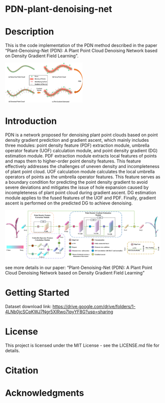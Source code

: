 # PDN-plant-denoising-net
# Description
This is the code implementation of the PDN method described in the paper “Plant-Denoising-Net (PDN): A Plant Point Cloud Denoising Network based on Density Gradient Field Learning”.

<img src="overview.png" alt="overview" width="50%" />

# Introduction
PDN is a network proposed for denoising plant point clouds based on point density gradient prediction and gradient ascent, which mainly includes three modules: point density feature (PDF) extraction module, umbrella operator feature (UOF) calculation module, and point density gradient (DG) estimation module. PDF extraction module extracts local features of points and maps them to higher-order point density features. This feature effectively addresses the challenges of uneven density and incompleteness of plant point cloud. UOF calculation module calculates the local umbrella operators of points as the umbrella operator features. This feature serves as a boundary condition for predicting the point density gradient to avoid severe deviations and mitigates the issue of hole expansion caused by incompleteness of plant point cloud during gradient ascent. DG estimation module applies to the fused features of the UOF and PDF. Finally, gradient ascent is performed on the predicted DG to achieve denoising.

<img src="architecture.png" alt="architecture" />

see more details in our paper: “Plant-Denoising-Net (PDN): A Plant Point Cloud Denoising Network based on Density Gradient Field Learning”
# Getting Started
Dataset download link: https://drive.google.com/drive/folders/1-4LNb0jcSCpKWJ7Ngr5XlRwo7IpyYF8G?usp=sharing
# License
This project is licensed under the MIT License - see the LICENSE.md file for details.
# Citation
# Acknowledgments
